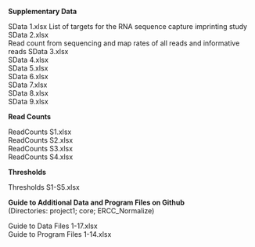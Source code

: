<b>Supplementary Data</b>

SData 1.xlsx  List of targets for the RNA sequence capture imprinting study <br> 
SData 2.xlsx<br> Read count from sequencing and map rates of all reads and informative reads
SData 3.xlsx<br> 
SData 4.xlsx<br>
SData 5.xlsx<br>
SData 6.xlsx<br>
SData 7.xlsx<br>
SData 8.xlsx<br>
SData 9.xlsx<br>

<b>Read Counts</b>

ReadCounts S1.xlsx<br>
ReadCounts S2.xlsx<br>
ReadCounts S3.xlsx<br>
ReadCounts S4.xlsx<br>

<b>Thresholds </b>

Thresholds S1-S5.xlsx

<b>Guide to Additional Data and Program Files on Github</b><br>
(Directories: project1; core; ERCC_Normalize)<br>

Guide to Data Files 1-17.xlsx<br>
Guide to Program Files 1-14.xlsx


